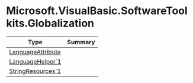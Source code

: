 ﻿
# Microsoft.VisualBasic.SoftwareToolkits.Globalization

|Type|Summary|
|----|-------|
|<a href="#" onClick="load('/docs/Microsoft.VisualBasic.SoftwareToolkits.Globalization/LanguageAttribute.md')">LanguageAttribute</a>||
|<a href="#" onClick="load('/docs/Microsoft.VisualBasic.SoftwareToolkits.Globalization/LanguageHelper`1.md')">LanguageHelper`1</a>||
|<a href="#" onClick="load('/docs/Microsoft.VisualBasic.SoftwareToolkits.Globalization/StringResources`1.md')">StringResources`1</a>||

